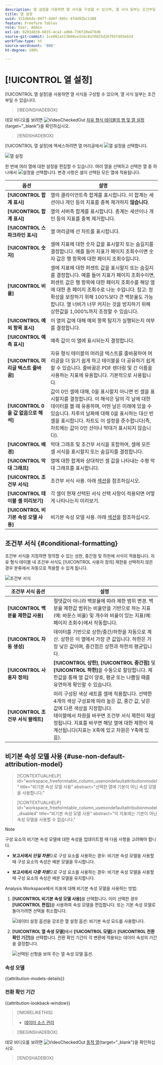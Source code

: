 ```yaml
---
description: 열 설정을 사용하면 열 서식을 구성할 수 있으며, 열 서식 일부는 조건부일 수 있습니다.
title: 열 설정
uuid: 151d66da-04f7-4d0f-985c-4fdd92bc1308
feature: Freeform Tables
role: User, Admin
exl-id: 82034838-b015-4ca2-adb6-736f20a478d8
source-git-commit: 1ce002a513860ce15dc8a70825d26795fd93eb1d
workflow-type: ht
source-wordcount: '860'
ht-degree: 100%

---
```



# [!UICONTROL 열 설정]

[!UICONTROL 열 설정]을 사용하면 열 서식을 구성할 수 있으며, 열 서식 일부는 조건부일 수 있습니다.


>[!BEGINSHADEBOX]

데모 비디오를 보려면 ![VideoCheckedOut](/help/assets/icons/VideoCheckedOut.svg) [자유 형식 테이블의 행 및 열 설정](https://video.tv.adobe.com/v/328503/?quality=12&learn=on&captions=kor){target="_blank"}을 확인하십시오.

>[!ENDSHADEBOX]


[!UICONTROL 열 설정]에 액세스하려면 열 머리글에서 ![열 설정](https://spectrum.adobe.com/static/icons/workflow_18/Smock_Settings_18_N.svg)을 선택합니다.

![열 설정](assets/column-settings.png)


한 번에 여러 열에 대한 설정을 편집할 수 있습니다. 여러 열을 선택하고 선택한 열 중 하나에서 ![설정](/help/assets/icons/Setting.svg)을 선택합니다. 변경 사항은 셀이 선택된 모든 열에 적용됩니다.

| 옵션 | 설명 |
| --- | --- |
| **[!UICONTROL 합계 표시]** | 열의 클라이언트측 합계를 표시합니다. 이 합계는 세션이나 개인 등의 지표를 중복 제거하지 **않습니다**. |
| **[!UICONTROL 합계 표시]** | 열의 서버측 합계를 표시합니다. 총계는 세션이나 개인 등의 지표를 중복 제거합니다. |
| **[!UICONTROL 스파크라인 표시]** | 열 머리글에 선 차트를 표시합니다. |
| **[!UICONTROL 숫자]** | 셀에 지표에 대한 숫자 값을 표시할지 또는 숨길지를 결정합니다. 예를 들어 지표가 페이지 조회수이면 숫자 값은 행 항목에 대한 페이지 조회수입니다. |
| **[!UICONTROL 비율]** | 셀에 지표에 대한 퍼센트 값을 표시할지 또는 숨길지를 결정합니다. 예를 들어 지표가 페이지 조회수이면, 퍼센트 값은 행 항목에 대한 페이지 조회수를 해당 열에 대한 총 페이지 조회수로 나눈 수입니다.  참고: 정확성을 보장하기 위해 100%보다 큰 백분율도 가능합니다. 열 너비가 너무 커지는 것을 방지하기 위해 상한값을 1,000%까지 조정할 수 있습니다. |
| **[!UICONTROL 예외 항목 표시]** | 이 열의 값에 대해 예외 항목 탐지가 실행되는지 여부를 결정합니다. |
| **[!UICONTROL 예측 표시]** | 예측 값이 이 열에 표시되는지 결정합니다. |
| **[!UICONTROL 머리글 텍스트 줄바꿈]** | 자유 형식 테이블의 머리글 텍스트를 줄바꿈하여 머리글을 더 읽기 쉽게 하고 테이블을 더 공유하기 쉽게 할 수 있습니다. 줄바꿈은 PDF 렌더링 및 긴 이름을 사용하는 지표에 유용합니다. 기본적으로 사용됩니다. |
| **[!UICONTROL 0을 값 없음으로 해석]** | 값이 0인 셀에 대해, 0을 표시할지 아니면 빈 셀을 표시할지를 결정합니다. 이 해석은 달의 각 날에 대한 데이터를 볼 때 유용하며, 어떤 날은 미래에 있을 수 있습니다.  차후의 날짜에 대해 0을 표시하는 대신 빈 셀을 표시합니다. 차트도 이 설정을 준수합니다(즉, 차트에는 값이 0인 선이나 막대가 표시되지 않습니다). |
| **[!UICONTROL 배경]** | 막대 그래프 및 조건부 서식을 포함하여, 셀에 모든 셀 서식을 표시할지 또는 숨길지를 결정합니다. |
| **[!UICONTROL 막대 그래프]** | 열에 대한 합계와 상대적인 셀 값을 나타내는 수평 막대 그래프를 표시합니다. |
| **[!UICONTROL 조건부 서식]** | 조건부 서식 사용. 아래 [섹션](#conditional-formatting)을 참조하십시오. |
| **[!UICONTROL 테이블 셀 미리보기]** | 각 셀이 현재 선택된 서식 선택 사항이 적용되면 어떻게 나타나는지 미리보기. |
| **[!UICONTROL 비기본 속성 모델 사용]** | 비기본 속성 모델 사용. 아래 [섹션](#use-non-default-attribution-model)을 참조하십시오. |

## 조건부 서식 {#conditional-formatting}

조건부 서식을 지정하면 정의할 수 있는 상한, 중간점 및 하한에 서식이 적용됩니다. 자유 형식 테이블 내 조건부 서식도 [!UICONTROL 사용자 정의] 제한을 선택하지 않은 경우 분류에서 자동으로 적용할 수 있게 됩니다.

![조건부 서식](./assets/conditional-formatting.png)

| 조건부 서식 옵션 | 설명 |
| --- | --- |
| **[!UICONTROL 백분율 제한값 사용]** | 절댓값이 아니라 백분율에 따라 제한 범위 변경. 백분율 제한값 범위는 비율만을 기반으로 하는 지표(예: 바운스 비율) 및 개수와 비율이 있는 지표(예: 페이지 조회수)에서 작동합니다. |
| **[!UICONTROL 자동 생성]** | 데이터를 기반으로 상한/중간/하한을 자동으로 계산. 상한은 이 열에서 가장 큰 값입니다. 하한은 가장 낮은 값이며, 중간점은 상한과 하한의 평균입니다. |
| **[!UICONTROL 사용자 정의]** | **[!UICONTROL 상한]**, **[!UICONTROL 중간점]** 및 **[!UICONTROL 하한]**&#x200B;을 수동으로 할당합니다. 제한값을 통해 열 값이 양호, 평균 또는 나쁨일 때를 유연하게 확인할 수 있습니다. |
| **[!UICONTROL 조건부 서식 팔레트]** | 미리 구성된 색상 세트를 셀에 적용합니다. 선택한 4개의 색상 구성표에 따라 높은 값, 중간 값, 낮은 값에 다른 색상을 지정합니다. <br> 테이블에서 차원을 바꾸면 조건부 서식 제한이 재설정됩니다. 지표를 바꾸면 해당 열에 대한 제한이 재계산됩니다(지표는 X축에 있고 차원은 Y축에 있음). |

## 비기본 속성 모델 사용 {#use-non-default-attribution-model}

<!-- markdownlint-disable MD034 -->

>[!CONTEXTUALHELP]
>id="workspace_freeformtable_column_usenondefaultattributionmodel"
>title="비기본 속성 모델 사용"
>abstract="선택한 열에 기본이 아닌 속성 모델을 사용합니다."

<!-- markdownlint-enable MD034 -->

<!-- markdownlint-disable MD034 -->

>[!CONTEXTUALHELP]
>id="workspace_freeformtable_column_usenondefaultattributionmodel_disabled"
>title="비기본 속성 모델 사용"
>abstract="이 지표에는 기본이 아닌 속성 모델을 사용할 수 없습니다."

<!-- markdownlint-enable MD034 -->


>[!NOTE]
>
>구성 요소의 비기본 속성 모델에 대한 속성을 업데이트할 때 다음 사항을 고려해야 합니다.
>
>* **보고서에서 *단일 차원***&#x200B;으로 구성 요소를 사용하는 경우: 비기본 속성 모델을 사용할 때 구성 요소의 속성은 배분 모델을 무시합니다.
>
>* **보고서에서 *다중 차원***&#x200B;으로 구성 요소를 사용하는 경우: 비기본 속성 모델을 사용할 때 구성 요소의 속성은 배분 모델을 유지합니다.
>
>

Analysis Workspace에서 지표에 대해 비기본 속성 모델을 사용하는 방법:

1. **[!UICONTROL 비기본 속성 모델 사용]**&#x200B;을 선택합니다. 이미 선택한 경우 **[!UICONTROL 편집]**&#x200B;을 사용하여 속성 모델을 편집합니다. 또는 기본 속성 모델로 돌아가려면 선택을 취소합니다.

   ![데이터 설정 옵션을 강조한 열 설정 옵션: 비기본 속성 모드를 사용합니다.](assets/attribution-checkbox.png)

2. **[!UICONTROL 열 속성 모델]**&#x200B;에서 **[!UICONTROL 모델]**&#x200B;과 **[!UICONTROL 전환 확인 기간]**&#x200B;을 선택합니다. 전환 확인 기간이 각 변환에 적용되는 데이터 속성의 기간을 결정합니다.

   ![선택된 선형을 보여 주는 열 속성 모델 옵션.](assets/attribution-select.png)


### 속성 모델

{{attribution-models-details}}

### 전환 확인 기간

{{attribution-lookback-window}}


>[!MORELIKETHIS]
>
>* [데이터 소스 관리](/help/analyze/analysis-workspace/visualizations/t-sync-visualization.md)


>[!BEGINSHADEBOX]

데모 비디오를 보려면 ![VideoCheckedOut](/help/assets/icons/VideoCheckedOut.svg) [동적 열](https://video.tv.adobe.com/v/33022?quality=12&learn=on&captions=kor){target="_blank"}을 확인하십시오.

>[!ENDSHADEBOX]


